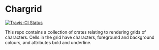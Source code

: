 # Chargrid

[![Travis-CI Status](https://travis-ci.org/stevebob/chargrid.svg?branch=master)](https://travis-ci.org/stevebob/chargrid)

This repo contains a collection of crates relating to rendering grids of
characters. Cells in the grid have characters, foreground and background
colours, and attributes bold and underline.
